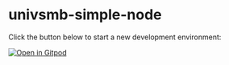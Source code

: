 # univsmb-simple-node

Click the button below to start a new development environment:

[![Open in Gitpod](https://gitpod.io/button/open-in-gitpod.svg)](https://gitpod.io/#https://github.com/villaloj-univ-smb/univsmb-simple-node)
